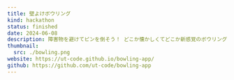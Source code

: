 ```yaml
---
title: 壁よけボウリング
kind: hackathon
status: finished
date: 2024-06-08
description: 障害物を避けてピンを倒そう！ どこか懐かしくてどこか新感覚のボウリングゲームをお楽しみあれ！
thumbnail:
  src: ./bowling.png
website: https://ut-code.github.io/bowling-app/
github: https://github.com/ut-code/bowling-app
---
```

